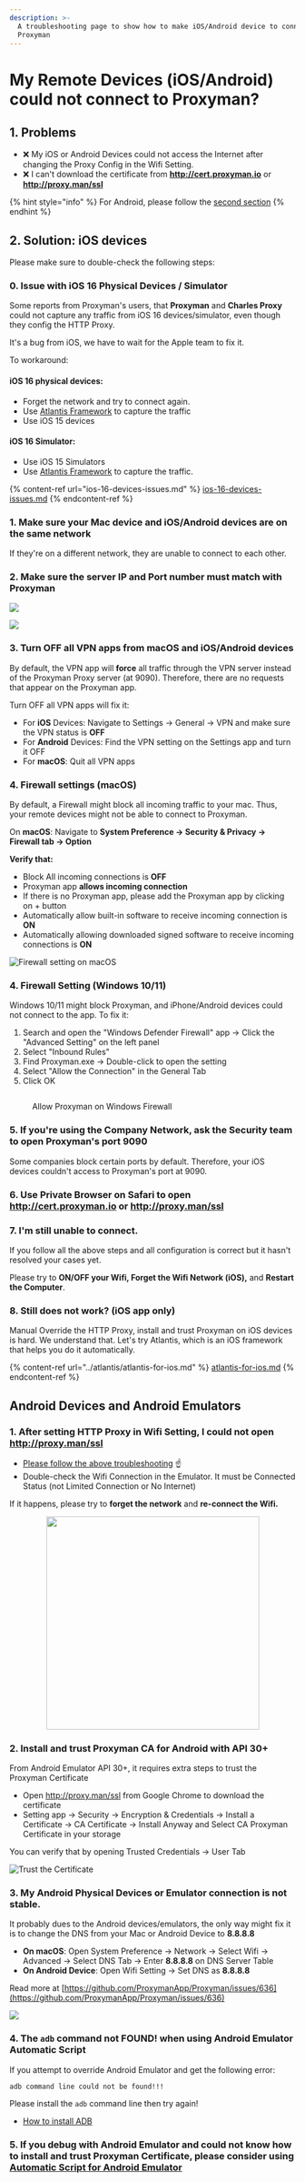 ```yaml
---
description: >-
  A troubleshooting page to show how to make iOS/Android device to connect to
  Proxyman
---
```


# My Remote Devices (iOS/Android) could not connect to Proxyman?

## **1.** Problems

* ❌ My iOS or Android Devices could not access the Internet after changing the Proxy Config in the Wifi Setting.
* ❌ I can't download the certificate from **http://cert.proxyman.io** or **http://proxy.man/ssl**

{% hint style="info" %}
For Android, please follow the [second section](my-ios-devices-couldnt-connect-to-proxyman-via-proxy.md#android-devices-and-android-emulator)
{% endhint %}

## 2. Solution: iOS devices

Please make sure to double-check the following steps:

### 0. Issue with iOS 16 Physical Devices / Simulator

Some reports from Proxyman's users, that **Proxyman** and **Charles Proxy** could not capture any traffic from iOS 16 devices/simulator, even though they config the HTTP Proxy.

It's a bug from iOS, we have to wait for the Apple team to fix it.

To workaround:

#### iOS 16 physical devices:&#x20;

* Forget the network and try to connect again.
* Use [Atlantis Framework](https://github.com/ProxymanApp/atlantis) to capture the traffic
* Use iOS 15 devices

#### iOS 16 Simulator:

* Use iOS 15 Simulators
* Use [Atlantis Framework](https://github.com/ProxymanApp/atlantis) to capture the traffic.

{% content-ref url="ios-16-devices-issues.md" %}
[ios-16-devices-issues.md](ios-16-devices-issues.md)
{% endcontent-ref %}

### 1. Make sure your Mac device and iOS/Android devices are on the same network

If they're on a different network, they are unable to connect to each other.

### 2. Make sure the server IP and Port number must match with Proxyman

![](../.gitbook/assets/IMG_4110.png)

![](../.gitbook/assets/Screen_Shot_2020-03-10_at_20_37_01.png)

### 3. Turn OFF all VPN apps from macOS and iOS/Android devices

By default, the VPN app will **force** all traffic through the VPN server instead of the Proxyman Proxy server (at 9090). Therefore, there are no requests that appear on the Proxyman app.

Turn OFF all VPN apps will fix it:

* For **iOS** Devices: Navigate to Settings -> General -> VPN and make sure the VPN status is **OFF**
* For **Android** Devices: Find the VPN setting on the Settings app and turn it OFF
* For **macOS**: Quit all VPN apps

### 4. Firewall settings (macOS)

By default, a Firewall might block all incoming traffic to your mac. Thus, your remote devices might not be able to connect to Proxyman.

On **macOS**: Navigate to **System Preference -> Security & Privacy -> Firewall tab -> Option**

**Verify that:**

* Block All incoming connections is **OFF**
* Proxyman app **allows incoming connection**
* If there is no Proxyman app, please add the Proxyman app by clicking on + button
* Automatically allow built-in software to receive incoming connection is **ON**
* Automatically allowing downloaded signed software to receive incoming connections is **ON**

![Firewall setting on macOS](../.gitbook/assets/Screen_Shot_2020-03-10_at_20_46_17.png)

### 4. Firewall Setting (Windows 10/11)

Windows 10/11 might block Proxyman, and iPhone/Android devices could not connect to the app. To fix it:

1. Search and open the "Windows Defender Firewall" app -> Click the "Advanced Setting" on the left panel
2. &#x20;Select "Inbound Rules"
3. Find Proxyman.exe -> Double-click to open the setting
4. Select "Allow the Connection" in the General Tab
5. Click OK

<figure><img src="../.gitbook/assets/CleanShot 2023-01-05 at 09.26.50@2x.png" alt=""><figcaption><p>Allow Proxyman on Windows Firewall</p></figcaption></figure>

### 5. If you're using the Company Network, ask the Security team to open Proxyman's port 9090

Some companies block certain ports by default. Therefore, your iOS devices couldn't access to Proxyman's port at 9090.&#x20;

### 6. Use Private Browser on Safari to open http://cert.proxyman.io or http://proxy.man/ssl

### 7. I'm still unable to connect.

If you follow all the above steps and all configuration is correct but it hasn't resolved your cases yet.

Please try to **ON/OFF your Wifi, Forget the Wifi Network (iOS),** and **Restart the Computer**.

### 8. Still does not work? (iOS app only)

Manual Override the HTTP Proxy, install and trust Proxyman on iOS devices is hard. We understand that. Let's try Atlantis, which is an iOS framework that helps you do it automatically.

{% content-ref url="../atlantis/atlantis-for-ios.md" %}
[atlantis-for-ios.md](../atlantis/atlantis-for-ios.md)
{% endcontent-ref %}

## Android Devices and Android Emulators

### 1. After setting HTTP Proxy in Wifi Setting, I could not open http://proxy.man/ssl

* [Please follow the above troubleshooting](my-ios-devices-couldnt-connect-to-proxyman-via-proxy.md#1-make-sure-your-mac-device-and-ios-devices-are-on-the-same-network) ☝️&#x20;
* Double-check the Wifi Connection in the Emulator. It must be Connected Status (not Limited Connection or No Internet)

If it happens, please try to **forget the network** and **re-connect the Wifi.**

<div align="center"><img src="../.gitbook/assets/Screen_Shot_2020-09-29_at_8_52_45_PM (1).png" alt="" width="375"></div>

### 2. Install and trust Proxyman CA for Android with API 30+

From Android Emulator API 30+, it requires extra steps to trust the Proxyman Certificate

* Open http://proxy.man/ssl from Google Chrome to download the certificate
* Setting app -> Security -> Encryption & Credentials -> Install a Certificate -> CA Certificate -> Install Anyway and Select CA Proxyman Certificate in your storage

You can verify that by opening Trusted Credentials -> User Tab

![Trust the Certificate](../.gitbook/assets/Screen_Shot_2020-09-29_at_9_00_46_PM.png)

### 3. My Android Physical Devices or Emulator connection is not stable.

It probably dues to the Android devices/emulators, the only way might fix it is to change the DNS from your Mac or Android Device to **8.8.8.8**

* **On macOS**: Open System Preference -> Network -> Select Wifi -> Advanced -> Select DNS Tab -> Enter **8.8.8.8** on DNS Server Table
* **On Android Device**: Open Wifi Setting -> Set DNS as **8.8.8.8**

Read more at [https://github.com/ProxymanApp/Proxyman/issues/636](https://github.com/ProxymanApp/Proxyman/issues/636)

![](../.gitbook/assets/Screen_Shot_2020-10-12_at_08_18_35.png)

### 4. The `adb` command not FOUND! when using Android Emulator Automatic Script

If you attempt to override Android Emulator and get the following error:

```
adb command line could not be found!!!
```

Please install the `adb` command line then try again!&#x20;

* [How to install ADB](../debug-devices/android-device/automatic-script-for-android-emulator.md#4-how-does-it-work)

### 5. If you debug with Android Emulator and could not know how to install and trust Proxyman Certificate, please consider using[ Automatic Script for Android Emulator](../debug-devices/android-device/automatic-script-for-android-emulator.md)
